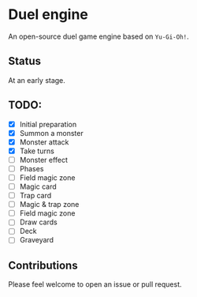 # Duel engine

An open-source duel game engine based on `Yu-Gi-Oh!`.

## Status

At an early stage.

## TODO:

- [x] Initial preparation
- [x] Summon a monster
- [x] Monster attack
- [x] Take turns
- [ ] Monster effect
- [ ] Phases
- [ ] Field magic zone
- [ ] Magic card
- [ ] Trap card
- [ ] Magic & trap zone
- [ ] Field magic zone
- [ ] Draw cards
- [ ] Deck
- [ ] Graveyard

## Contributions

Please feel welcome to open an issue or pull request.
